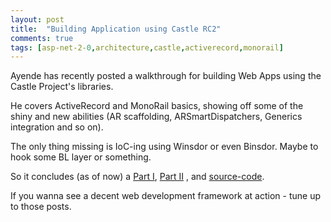 ```yaml
---
layout: post
title:  "Building Application using Castle RC2"
comments: true
tags: [asp-net-2-0,architecture,castle,activerecord,monorail]
---
```



Ayende has recently posted a walkthrough for building Web Apps using the Castle Project's libraries.

He covers ActiveRecord and MonoRail basics, showing off some of the shiny and new abilities (AR scaffolding, ARSmartDispatchers, Generics integration and so on).

The only thing missing is IoC-ing using Winsdor or even Binsdor. Maybe to hook some BL layer or something.

So it concludes (as of now) a [Part I](http://www.ayende.com/Blog/BuildingApplicationsUsingCastleRC2PartI.aspx), [Part II](http://www.ayende.com/Blog/BuildingApplicationsUsingCastleRC2PartII.aspx) , and [source-code](http://www.ayende.com/Blog/DemoCodeForCastleForumsDemoApp.aspx).

If you wanna see a decent web development framework at action - tune up to those posts.

